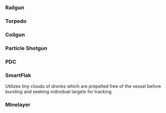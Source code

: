 
### Railgun
### Torpedo
### Coilgun 
### Particle Shotgun
### PDC
### SmartFlak
Utilizes tiny clouds of drones which are propelled free of the vessel before bursting and seeking individual targets for tracking
### Minelayer
